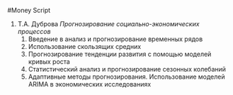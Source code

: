 #Money Script
1. Т.А. Дуброва *Прогнозирование социально-экономических процессов*
    1. Введение в анализ и прогнозирование временных рядов
    2. Использование скользящих средних
    3. Прогнозирование тенденции развития с помощью моделей кривых роста
    4. Статистический анализ и прогнозирование сезонных колебаний
    5. Адаптивные методы прогнозирования. Использование моделей ARIMA
       в экономических исследованиях